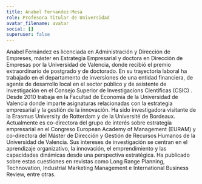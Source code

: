 ```yaml
---
title: Anabel Fernandez-Mesa
role: Profesora Titular de Universidad
avatar_filename: avatar
social: []
superuser: false
---
```

<!--StartFragment-->

Anabel Fernández es licenciada en Administración y Dirección de Empreses, máster en Estrategia Empresarial y doctora en Dirección de Empresas por la Universidad de Valencia, donde recibió el premio extraordinario de postgrado y de doctorado. En su trayectoria laboral ha trabajado en el departamento de inversiones de una entidad financiera, de agente de desarrollo local en el sector público y de asistente de investigación en el Consejo Superior de Investigacions Científicas (CSIC) . Desde 2010 trabaja en la Facultad de Economia de la Universidad de Valencia donde imparte asignaturas relacionadas con la estrategia empresarial y la gestión de la innovación. Ha sido investigadora visitante de la Erasmus University de Rotterdam y de la Université de Bordeaux. Actualmente es co-directora del grupo de interés sobre estrategia empresarial en el Congreso European Academy of Management (EURAM) y co-directora del Máster de Dirección y Gestión de Recursos Humanos de la Universidad de Valencia. Sus intereses de investigación se centran en el aprendizaje organizativo, la innovación, el emprendimiento y las capacidades dinámicas desde una perspectiva estratégica. Ha publicado sobre estas cuestiones en revistas como Long Range Planning, Technovation, Industrial Marketing Management e International Business Review, entre otras.

<!--EndFragment-->